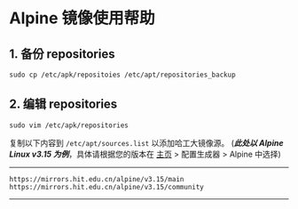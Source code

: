 # Alpine 镜像使用帮助

## 1. 备份 repositories

```shell
sudo cp /etc/apk/repositoies /etc/apt/repositories_backup
```

## 2. 编辑 repositories

```shell
sudo vim /etc/apk/repositories
```

复制以下内容到 `/etc/apt/sources.list` 以添加哈工大镜像源。
(**_此处以 Alpine Linux v3.15 为例_**，具体请根据您的版本在 [主页](#/home) > 配置生成器 > Alpine 中选择)

---

  ```
  https://mirrors.hit.edu.cn/alpine/v3.15/main
  https://mirrors.hit.edu.cn/alpine/v3.15/community
  ```

---
